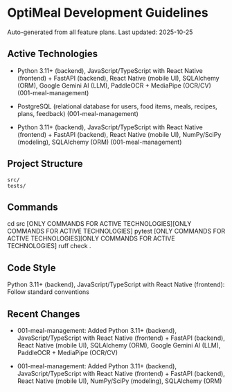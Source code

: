 # OptiMeal Development Guidelines

Auto-generated from all feature plans. Last updated: 2025-10-25

## Active Technologies
- Python 3.11+ (backend), JavaScript/TypeScript with React Native (frontend) + FastAPI (backend), React Native (mobile UI), SQLAlchemy (ORM), Google Gemini AI (LLM), PaddleOCR + MediaPipe (OCR/CV) (001-meal-management)
- PostgreSQL (relational database for users, food items, meals, recipes, plans, feedback) (001-meal-management)

- Python 3.11+ (backend), JavaScript/TypeScript with React Native (frontend) + FastAPI (backend), React Native (mobile UI), NumPy/SciPy (modeling), SQLAlchemy (ORM) (001-meal-management)

## Project Structure

```text
src/
tests/
```

## Commands

cd src [ONLY COMMANDS FOR ACTIVE TECHNOLOGIES][ONLY COMMANDS FOR ACTIVE TECHNOLOGIES] pytest [ONLY COMMANDS FOR ACTIVE TECHNOLOGIES][ONLY COMMANDS FOR ACTIVE TECHNOLOGIES] ruff check .

## Code Style

Python 3.11+ (backend), JavaScript/TypeScript with React Native (frontend): Follow standard conventions

## Recent Changes
- 001-meal-management: Added Python 3.11+ (backend), JavaScript/TypeScript with React Native (frontend) + FastAPI (backend), React Native (mobile UI), SQLAlchemy (ORM), Google Gemini AI (LLM), PaddleOCR + MediaPipe (OCR/CV)

- 001-meal-management: Added Python 3.11+ (backend), JavaScript/TypeScript with React Native (frontend) + FastAPI (backend), React Native (mobile UI), NumPy/SciPy (modeling), SQLAlchemy (ORM)

<!-- MANUAL ADDITIONS START -->
<!-- MANUAL ADDITIONS END -->
